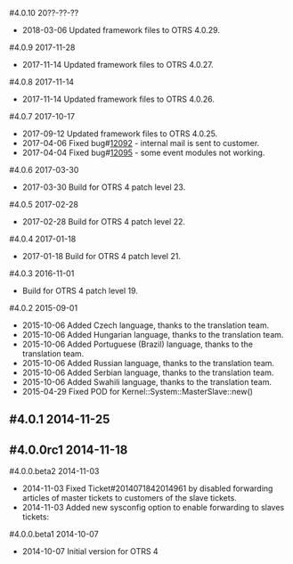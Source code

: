 #4.0.10 20??-??-??
- 2018-03-06 Updated framework files to OTRS 4.0.29.

#4.0.9 2017-11-28
- 2017-11-14 Updated framework files to OTRS 4.0.27.

#4.0.8 2017-11-14
 - 2017-11-14 Updated framework files to OTRS 4.0.26.

#4.0.7 2017-10-17
 - 2017-09-12 Updated framework files to OTRS 4.0.25.
 - 2017-04-06 Fixed bug#[12092](https://bugs.otrs.org/show_bug.cgi?id=12092) - internal mail is sent to customer.
 - 2017-04-04 Fixed bug#[12095](https://bugs.otrs.org/show_bug.cgi?id=12095) - some event modules not working.

#4.0.6 2017-03-30
 - 2017-03-30 Build for OTRS 4 patch level 23.

#4.0.5 2017-02-28
 - 2017-02-28 Build for OTRS 4 patch level 22.

#4.0.4 2017-01-18
 - 2017-01-18 Build for OTRS 4 patch level 21.

#4.0.3 2016-11-01
 - Build for OTRS 4 patch level 19.

#4.0.2 2015-09-01
 - 2015-10-06 Added Czech language, thanks to the translation team.
 - 2015-10-06 Added Hungarian language, thanks to the translation team.
 - 2015-10-06 Added Portuguese (Brazil) language, thanks to the translation team.
 - 2015-10-06 Added Russian language, thanks to the translation team.
 - 2015-10-06 Added Serbian language, thanks to the translation team.
 - 2015-10-06 Added Swahili language, thanks to the translation team.
 - 2015-04-29 Fixed POD for Kernel::System::MasterSlave::new()

#4.0.1 2014-11-25
-

#4.0.0rc1 2014-11-18
-

#4.0.0.beta2 2014-11-03
- 2014-11-03 Fixed Ticket#2014071842014961 by disabled forwarding articles of master tickets to customers of the slave tickets.
- 2014-11-03 Added new sysconfig option to enable forwarding to slaves tickets:

#4.0.0.beta1 2014-10-07
 - 2014-10-07 Initial version for OTRS 4